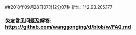 ##2018年09月28日07时12分07秒 新址: 142.93.205.177
### 兔友常见问题及解答: https://github.com/wanggonging/d/blob/w/FAQ.md
